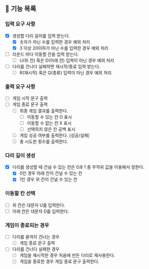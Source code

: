 ## 🚀 기능 목록 

### 입력 요구 사항
- [x] 생성할 다리 길이를 입력 받는다.
  - [x] 숫자가 아닌 수를 입력한 경우 예외 처리
  - [x] 3 이상 20이하가 아닌 수를 입력한 경우 예외 처리
- [ ] 라운드 마다 이동할 칸을 입력 받는다.
  - [ ] U(위 칸) 혹은 D(아래 칸) 입력이 아닌 경우 예외 처리
- [ ] 다리를 건너다 실패하면 재시작/종료 입력 받는다.
  - [ ] R(재시작) 혹은 Q(종류) 입력이 아닌 경우 예외 처리

### 출력 요구 사항
- [ ] 게임 시작 문구 출력
- [ ] 게임 종료 문구 출력
  - [ ] 최종 게임 결과를 출력한다.
    - [ ] 이동할 수 있는 칸 O 표시
    - [ ] 이동할 수 없는 칸 X 표시
    - [ ] 선택하지 않은 칸 공백 표시
  - [ ] 게임 성공 여부를 출력한다. (성공/실패)
  - [ ] 총 시도한 횟수를 출력한다.

### 다리 길이 생성
- [x] 다리를 생성할 때 건널 수 있는 칸은 0과 1 중 무작위 값을 이용해서 정한다.
  - [x] 0인 경우 아래 칸이 건널 수 있는 칸
  - [x] 1인 경우 위 칸이 건널 수 있는 칸

### 이동할 칸 선택
- [ ] 위 칸은 대문자 U를 입력한다.
- [ ] 아래 칸은 대문자 D를 입력한다.

### 게임이 종료되는 경우
- [ ] 다리를 끝까지 건너는 경우
  - [ ] 게임 종료 문구 출력
- [ ] 다리를 건너다 실패한 경우
  - [ ] 게임을 재시작한 경우 처음에 만든 다리로 재사용한다.
  - [ ] 게임을 종료한 경우 게임 종료 문구 출력한다.
